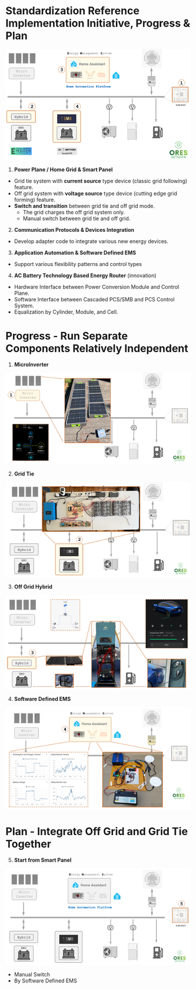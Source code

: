 # Standardization Reference Implementation Initiative, Progress & Plan

![Standardization](./images/HomeGrid_Standardization_Initiative.png)

1. **Power Plane / Home Grid & Smart Panel**
  - Grid tie system with **current source** type device (classic grid following) feature.
  - Off grid system with **voltage source** type device (cutting edge grid forming) feature.
  - **Switch and transition** between grid tie and off grid mode.
    - The grid charges the off grid system only.
    - Manual switch between grid tie and off grid.
 
2. **Communication Protocols & Devices Integration** 
 - Develop adapter code to integrate various new energy devices.
 
3. **Application Automation & Software Defined EMS**
  - Support various flexibility patterns and control types

4. **AC Battery Technology Based Energy Router** (innovation)
  - Hardware Interface between Power Conversion Module and Control Plane.
  - Software Interface between Cascaded PCS/SMB and PCS Control System.
  - Equalization by Cylinder, Module, and Cell.

# Progress - Run Separate Components Relatively Independent

1. **MicroInverter** 

![MicroInverter](./images/HomeGrid_Standardization_Progress_1_MicroInverter.png)
  
2. **Grid Tie**  

![GridTie](./images/HomeGrid_Standardization_Progress_2_GridTie.png)
 
3. **Off Grid Hybrid** 

![OffGrid](./images/HomeGrid_Standardization_Progress_3_OffGrid_Hybrid.png)

4. **Software Defined EMS**  

![EMS](./images/HomeGrid_Standardization_Progress_4_EMS.png)
  
# Plan - Integrate Off Grid and Grid Tie Together

5. **Start from Smart Panel** 

![Smart Panel](./images/HomeGrid_Standardization_Plan_5_SmartPanel.png)
   - Manual Switch
   - By Software Defined EMS
